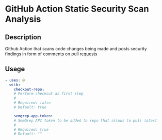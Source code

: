 # GitHub Action Static Security Scan Analysis

<!-- prettier-ignore-start -->
<!-- action-docs-description source="action.yaml" -->
## Description

Github Action that scans code changes being made and posts security findings in form of comments on pull requests
<!-- action-docs-description source="action.yaml" -->

<!-- action-docs-usage source="action.yaml" -->
## Usage

```yaml
- uses: @
  with:
    checkout-repo:
    # Perform checkout as first step
    #
    # Required: false
    # Default: true

    semgrep-app-token:
    # SemGrep API token to be added to repo that allows to pull latest rule config from ruleboard in Semgrep UI
    #
    # Required: true
    # Default: ""
```
<!-- action-docs-usage source="action.yaml" -->

<!-- prettier-ignore-end -->
